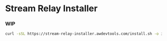 # Stream Relay Installer
### WIP

```bash
curl -sSL https://stream-relay-installer.awdevtools.com/install.sh -o install.sh && chmod +x install.sh && ./install.sh
```
